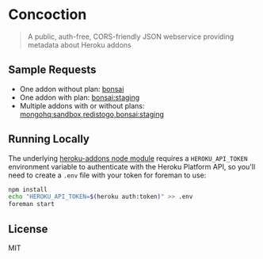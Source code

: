 # Concoction

> A public, auth-free, CORS-friendly JSON webservice providing metadata about Heroku addons

## Sample Requests

- One addon without plan: [bonsai](https://concoction.herokuapp.com/?slugs=bonsai)
- One addon with plan: [bonsai:staging](https://concoction.herokuapp.com/?slugs=bonsai:staging)
- Multiple addons with or without plans: [mongohq:sandbox,redistogo,bonsai:staging](https://concoction.herokuapp.com/?slugs=mongohq:sandbox,redistogo,bonsai:staging)

## Running Locally

The underlying [heroku-addons node
module](https://www.npmjs.org/package/heroku-addons) requires a
`HEROKU_API_TOKEN` environment variable to authenticate with the Heroku Platform
API, so you'll need to create a `.env` file with your token for foreman to use:

```sh
npm install
echo "HEROKU_API_TOKEN=$(heroku auth:token)" >> .env
foreman start
```

## License

MIT
